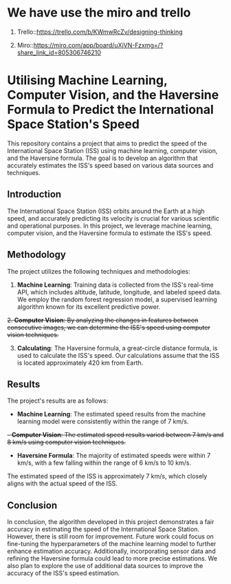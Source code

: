 # We have use the miro and trello

1. Trello::https://trello.com/b/KWmwRcZv/designing-thinking

2. Miro::https://miro.com/app/board/uXjVN-Fzxmg=/?share_link_id=805306746210

# Utilising Machine Learning, Computer Vision, and the Haversine Formula to Predict the International Space Station's Speed

This repository contains a project that aims to predict the speed of the International Space Station (ISS) using machine learning, computer vision, and the Haversine formula. The goal is to develop an algorithm that accurately estimates the ISS's speed based on various data sources and techniques.

## Introduction

The International Space Station (ISS) orbits around the Earth at a high speed, and accurately predicting its velocity is crucial for various scientific and operational purposes. In this project, we leverage machine learning, computer vision, and the Haversine formula to estimate the ISS's speed.

## Methodology

The project utilizes the following techniques and methodologies:

1. **Machine Learning**: Training data is collected from the ISS's real-time API, which includes altitude, latitude, longitude, and labeled speed data. We employ the random forest regression model, a supervised learning algorithm known for its excellent predictive power.

~~2. **Computer Vision**: By analyzing the changes in features between consecutive images, we can determine the ISS's speed using computer vision techniques.~~

3. **Calculating**: The Haversine formula, a great-circle distance formula, is used to calculate the ISS's speed. Our calculations assume that the ISS is located approximately 420 km from Earth.

## Results

The project's results are as follows:

- **Machine Learning**: The estimated speed results from the machine learning model were consistently within the range of 7 km/s.

~~- **Computer Vision**: The estimated speed results varied between 7 km/s and 8 km/s using computer vision techniques.~~

- **Haversine Formula**: The majority of estimated speeds were within 7 km/s, with a few falling within the range of 6 km/s to 10 km/s.

The estimated speed of the ISS is approximately 7 km/s, which closely aligns with the actual speed of the ISS.

## Conclusion

In conclusion, the algorithm developed in this project demonstrates a fair accuracy in estimating the speed of the International Space Station. However, there is still room for improvement. Future work could focus on fine-tuning the hyperparameters of the machine learning model to further enhance estimation accuracy. Additionally, incorporating sensor data and refining the Haversine formula could lead to more precise estimations. We also plan to explore the use of additional data sources to improve the accuracy of the ISS's speed estimation.
